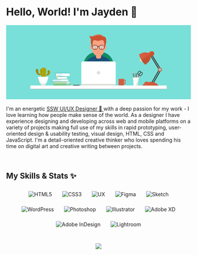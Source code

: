# Hello, World! I'm Jayden 👋

<img src="JD-banner-graphic.gif" alt="banner that says Monica Powell - software engineer, content creator and community organizer alongside a cartoon illustration of Monica">

I'm an energetic <a href="https://www.ssw.com.au/people/jayden-alchin">SSW UI/UX Designer 🌟 </a>  with a deep passion for my work - I love learning how people make sense of the world. As a designer I have experience designing and developing across web and mobile platforms on a variety of projects making full use of my skills in rapid prototyping, user-oriented design & usability testing, visual design, HTML, CSS and JavaScript. I'm a detail-oriented creative thinker who loves spending his time on digital art and creative writing between projects.

<p>&nbsp;</p>

## My Skills & Stats ✨ 

<p align="center">
  <img style="margin: 12px" src="https://profilinator.rishav.dev/skills-assets/html5-original-wordmark.svg" alt="HTML5" height="50" />  
  <img style="margin: 12px" src="https://profilinator.rishav.dev/skills-assets/css3-original-wordmark.svg" alt="CSS3" height="50" />  
  <img style="margin: 12px" src="https://raw.githubusercontent.com/SSWConsulting/SSW.People.Profiles/main/badges/Designer-web-ux.png" alt="UX" height="50" /> 
  <img style="margin: 12px" src="https://raw.githubusercontent.com/SSWConsulting/SSW.People.Profiles/main/badges/Designer-figma.png" alt="Figma" height="50" /> 
  <img style="margin: 12px" src="https://www.ssw.com.au/people/static/86bf2896a7dd1d6d7528176ff2025689/d76be/Designer-sketch.png" alt="Sketch" height="50" />  
  <img style="margin: 12px" src="https://profilinator.rishav.dev/skills-assets/wordpress.png" alt="WordPress" height="50" />
  <img style="margin: 12px" src="https://www.ssw.com.au/people/static/308e45bbefcb6d31779b358c6f9e4035/d76be/Designer-adobe-photoshop.png" alt="Photoshop" height="50" />  
  <img style="margin: 12px" src="https://profilinator.rishav.dev/skills-assets/adobe_illustrator-icon.svg" alt="Illustrator" height="50" />  
  <img style="margin: 12px" src="https://profilinator.rishav.dev/skills-assets/adobexd.png" alt="Adobe XD" height="50" />  
  <img style="margin: 12px" src="https://profilinator.rishav.dev/skills-assets/adobeindesign.svg" alt="Adobe InDesign" height="50" />  
  <img style="margin: 12px" src="https://profilinator.rishav.dev/skills-assets/lightroom.png" alt="Lightroom" height="50" />  
</p>

<br>

<div align="center"><a href="https://github.com/anuraghazra/github-readme-stats"><img src="https://github-readme-stats.vercel.app/api?username=jaydenalchin&show_icons=true&hide_border=true&text_color=378d8d&border_radius=5&title_color=16C9B7&icon_color=16C9B7&bg_color=00000000" width="90%"/></a></div>
